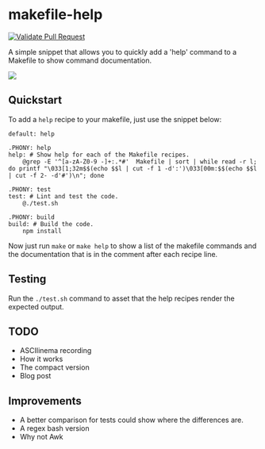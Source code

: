 # makefile-help

[![Validate Pull Request](https://github.com/dwmkerr/makefile-help/actions/workflows/pull-request.yaml/badge.svg)](https://github.com/dwmkerr/makefile-help/actions/workflows/pull-request.yaml)

A simple snippet that allows you to quickly add a 'help' command to a Makefile to show command documentation.

<a href="https://asciinema.org/a/IXETJoZrjW3RfRAMkZLhp1V5z" target="_blank"><img src="https://asciinema.org/a/IXETJoZrjW3RfRAMkZLhp1V5z.svg" /></a>

## Quickstart

To add a `help` recipe to your makefile, just use the snippet below:

```make
default: help

.PHONY: help
help: # Show help for each of the Makefile recipes.
	@grep -E '^[a-zA-Z0-9 -]+:.*#'  Makefile | sort | while read -r l; do printf "\033[1;32m$$(echo $$l | cut -f 1 -d':')\033[00m:$$(echo $$l | cut -f 2- -d'#')\n"; done

.PHONY: test
test: # Lint and test the code.
	@./test.sh

.PHONY: build
build: # Build the code.
	npm install
```

Now just run `make` or `make help` to show a list of the makefile commands and the documentation that is in the comment after each recipe line.

## Testing

Run the `./test.sh` command to asset that the help recipes render the expected output.

## TODO

- ASCIIinema recording
- How it works
- The compact version
- Blog post

## Improvements

- A better comparison for tests could show where the differences are.
- A regex bash version
- Why not Awk
